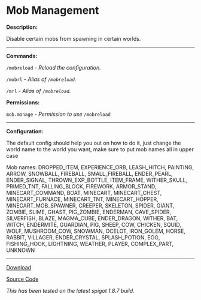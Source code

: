 # Mob Management

**Description:**

Disable certain mobs from spawning in certain worlds.

___

**Commands:**

`/mobreload` - *Reload the configuration.*

`/mobrl` - *Alias of `/mobreload`.*

`/mrl` - *Alias of `/mobreload`.*

**Permissions:**

`mob.manage` - *Permission to use* `/mobreload`

___

**Configuration:**

The default config should help you out on how to do it, just change the world name to the world you want, make sure to put mob names all in upper case

Mob names: DROPPED_ITEM, EXPERIENCE_ORB, LEASH_HITCH, PAINTING, ARROW, SNOWBALL, FIREBALL, SMALL_FIREBALL, ENDER_PEARL, ENDER_SIGNAL, THROWN_EXP_BOTTLE, ITEM_FRAME, WITHER_SKULL, PRIMED_TNT, FALLING_BLOCK, FIREWORK, ARMOR_STAND, MINECART_COMMAND, BOAT, MINECART, MINECART_CHEST, MINECART_FURNACE, MINECART_TNT, MINECART_HOPPER, MINECART_MOB_SPAWNER, CREEPER, SKELETON, SPIDER, GIANT, ZOMBIE, SLIME, GHAST, PIG_ZOMBIE, ENDERMAN, CAVE_SPIDER, SILVERFISH, BLAZE, MAGMA_CUBE, ENDER_DRAGON, WITHER, BAT, WITCH, ENDERMITE, GUARDIAN, PIG, SHEEP, COW, CHICKEN, SQUID, WOLF, MUSHROOM_COW, SNOWMAN, OCELOT, IRON_GOLEM, HORSE, RABBIT, VILLAGER, ENDER_CRYSTAL, SPLASH_POTION, EGG, FISHING_HOOK, LIGHTNING, WEATHER, PLAYER, COMPLEX_PART, UNKNOWN

___

[Download](https://github.com/LeonTG77/Mob-Management/releases)

[Source Code](https://github.com/LeonTG77/Mob-Management)

*This has been tested on the latest spigot 1.8.7 build.*
